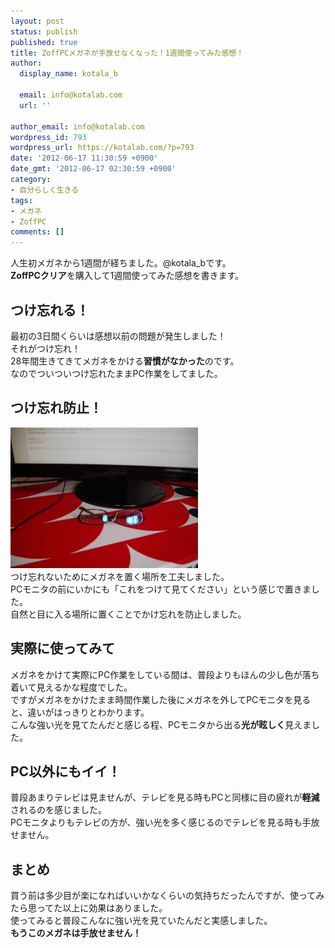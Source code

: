 ```yaml
---
layout: post
status: publish
published: true
title: ZoffPCメガネが手放せなくなった！1週間使ってみた感想！
author:
  display_name: kotala_b

  email: info@kotalab.com
  url: ''

author_email: info@kotalab.com
wordpress_id: 793
wordpress_url: https://kotalab.com/?p=793
date: '2012-06-17 11:30:59 +0900'
date_gmt: '2012-06-17 02:30:59 +0900'
category:
- 自分らしく生きる
tags:
- メガネ
- ZoffPC
comments: []
---
```

<p>人生初メガネから1週間が経ちました。@kotala_bです。<br />
<strong>ZoffPCクリア</strong>を購入して1週間使ってみた感想を書きます。<br />
</p>
<!--more-->
<h2>つけ忘れる！</h2>
<p>最初の3日間くらいは感想以前の問題が発生しました！<br />
それがつけ忘れ！<br />
28年間生きてきてメガネをかける<strong>習慣がなかった</strong>のです。<br />
なのでついついつけ忘れたままPC作業をしてました。</p>
<h2>つけ忘れ防止！</h2>
<p><a href="/wp-content/uploads/zoff_120617.jpg" target="_blank"><img src="/wp-content/uploads/zoff_120617-300x225.jpg" alt="" title="zoff_120617" width="300" height="225" class="alignnone size-medium wp-image-794" /></a><br />
つけ忘れないためにメガネを置く場所を工夫しました。<br />
PCモニタの前にいかにも「これをつけて見てください」という感じで置きました。<br />
自然と目に入る場所に置くことでかけ忘れを防止しました。</p>
<h2>実際に使ってみて</h2>
<p>メガネをかけて実際にPC作業をしている間は、普段よりもほんの少し色が落ち着いて見えるかな程度でした。<br />
ですがメガネをかけたまま時間作業した後にメガネを外してPCモニタを見ると、違いがはっきりとわかります。<br />
こんな強い光を見てたんだと感じる程、PCモニタから出る<strong>光が眩しく</strong>見えました。</p>
<h2>PC以外にもイイ！</h2>
<p>普段あまりテレビは見ませんが、テレビを見る時もPCと同様に目の疲れが<strong>軽減</strong>されるのを感じました。<br />
PCモニタよりもテレビの方が、強い光を多く感じるのでテレビを見る時も手放せません。</p>
<h2>まとめ</h2>
<p>買う前は多少目が楽になればいいかなくらいの気持ちだったんですが、使ってみたら思ってた以上に効果はありました。<br />
使ってみると普段こんなに強い光を見ていたんだと実感しました。<br />
<strong>もうこのメガネは手放せません！</strong></p>
